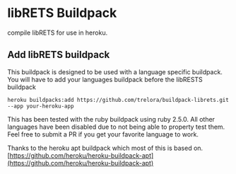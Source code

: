 # libRETS Buildpack

compile libRETS for use in heroku.

## Add libRETS buildpack
This buildpack is designed to be used with a language specific buildpack.  You will have to add your languages buildpack before the libRESTS buildpack
```
heroku buildpacks:add https://github.com/trelora/buildpack-librets.git --app your-heroku-app
```

This has been tested with the ruby buildpack using ruby 2.5.0.  All other languages have been disabled due to not being able to property test them.  Feel free to submit a PR if you get your favorite language to work.

Thanks to the heroku apt buildpack which most of this is based on. [https://github.com/heroku/heroku-buildpack-apt](https://github.com/heroku/heroku-buildpack-apt)

